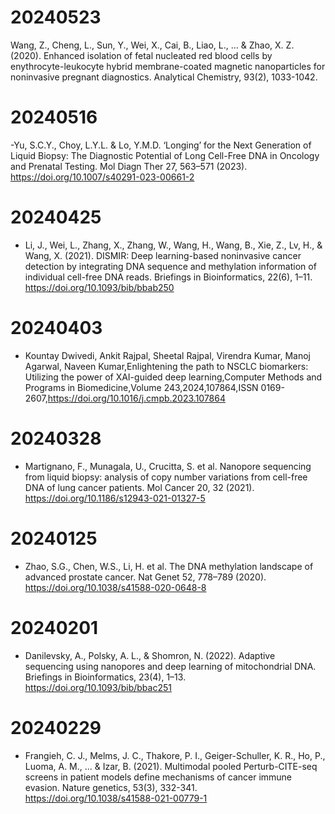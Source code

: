 # 20240523

Wang, Z., Cheng, L., Sun, Y., Wei, X., Cai, B., Liao, L., ... & Zhao, X. Z. (2020). Enhanced isolation of fetal nucleated red blood cells by enythrocyte-leukocyte hybrid membrane-coated magnetic nanoparticles for noninvasive pregnant diagnostics. Analytical Chemistry, 93(2), 1033-1042.

# 20240516

-Yu, S.C.Y., Choy, L.Y.L. & Lo, Y.M.D. ‘Longing’ for the Next Generation of Liquid Biopsy: The Diagnostic Potential of Long Cell-Free DNA in Oncology and Prenatal Testing. Mol Diagn Ther 27, 563–571 (2023). https://doi.org/10.1007/s40291-023-00661-2

# 20240425

- Li, J., Wei, L., Zhang, X., Zhang, W., Wang, H., Wang, B., Xie, Z., Lv, H., & Wang, X. (2021). DISMIR: Deep learning-based noninvasive cancer detection by integrating DNA sequence and methylation information of individual cell-free DNA reads. Briefings in Bioinformatics, 22(6), 1–11. https://doi.org/10.1093/bib/bbab250

# 20240403
- Kountay Dwivedi, Ankit Rajpal, Sheetal Rajpal, Virendra Kumar, Manoj Agarwal, Naveen Kumar,Enlightening the path to NSCLC biomarkers: Utilizing the power of XAI-guided deep learning,Computer Methods and Programs in Biomedicine,Volume 243,2024,107864,ISSN 0169-2607,https://doi.org/10.1016/j.cmpb.2023.107864

# 20240328

- Martignano, F., Munagala, U., Crucitta, S. et al. Nanopore sequencing from liquid biopsy: analysis of copy number variations from cell-free DNA of lung cancer patients. Mol Cancer 20, 32 (2021). https://doi.org/10.1186/s12943-021-01327-5

# 20240125

- Zhao, S.G., Chen, W.S., Li, H. et al. The DNA methylation landscape of advanced prostate cancer. Nat Genet 52, 778–789 (2020). https://doi.org/10.1038/s41588-020-0648-8

# 20240201

- Danilevsky, A., Polsky, A. L., & Shomron, N. (2022). Adaptive sequencing using nanopores and deep learning of mitochondrial DNA. Briefings in Bioinformatics, 23(4), 1–13. https://doi.org/10.1093/bib/bbac251 

# 20240229

- Frangieh, C. J., Melms, J. C., Thakore, P. I., Geiger-Schuller, K. R., Ho, P., Luoma, A. M., ... & Izar, B. (2021). Multimodal pooled Perturb-CITE-seq screens in patient models define mechanisms of cancer immune evasion. Nature genetics, 53(3), 332-341. https://doi.org/10.1038/s41588-021-00779-1

